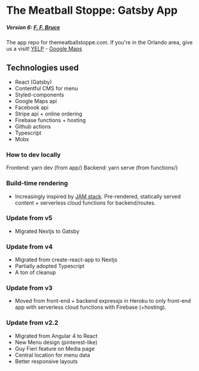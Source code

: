 # The Meatball Stoppe: Gatsby App

##### Version 6: [F. F. Bruce](https://en.wikipedia.org/wiki/F._F._Bruce)

The app repo for themeatballstoppe.com. If you're in the Orlando area, give us a visit! [YELP](https://www.yelp.com/biz/the-meatball-stoppe-orlando-2) - [Google Maps](https://goo.gl/maps/zQhgK1nnauw)

## Technologies used

- React (Gatsby)
- Contentful CMS for menu
- Styled-components
- Google Maps api
- Facebook api
- Stripe api + online ordering
- Firebase functions + hosting
- Github actions
- Typescript
- Mobx

### How to dev locally

Frontend: yarn dev (from app/)
Backend: yarn serve (from functions/)

### Build-time rendering

- Increasingly inspired by [JAM stack](https://jamstack.org/). Pre-rendered, statically served content + serverless cloud functions for backend/routes.

### Update from v5

- Migrated Nextjs to Gatsby

### Update from v4

- Migrated from create-react-app to Nextjs
- Partially adopted Typescript
- A ton of cleanup

### Update from v3

- Moved from front-end + backend expressjs in Heroku to only front-end app with serverless cloud functions with Firebase (+hosting).

### Update from v2.2

- Migrated from Angular 4 to React
- New Menu design (pinterest-like)
- Guy Fieri feature on Media page
- Central location for menu data
- Better responsive layouts

